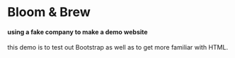 # Bloom & Brew 
#### using a fake company to make a demo website

this demo is to test out Bootstrap as well as to get more familiar with HTML.




